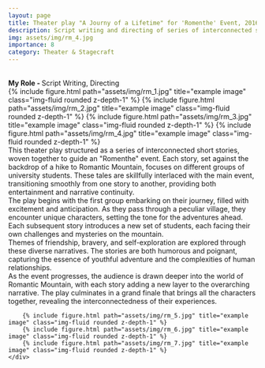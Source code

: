 ```yaml
---
layout: page
title: Theater play "A Journy of a Lifetime" for 'Romenthe' Event, 2016 
description: Script writing and directing of series of interconnected short stories, woven together to guide an event.
img: assets/img/rm_4.jpg
importance: 8
category: Theater & Stagecraft
---
```

<br>
<b>My Role - </b> Script Writing, Directing<br>
<div class="row">
    <div class="col-sm mt-3 mt-md-0">
        {% include figure.html path="assets/img/rm_1.jpg" title="example image" class="img-fluid rounded z-depth-1" %}
        {% include figure.html path="assets/img/rm_2.jpg" title="example image" class="img-fluid rounded z-depth-1" %}
        {% include figure.html path="assets/img/rm_3.jpg" title="example image" class="img-fluid rounded z-depth-1" %}
        {% include figure.html path="assets/img/rm_4.jpg" title="example image" class="img-fluid rounded z-depth-1" %}
    </div>
    <div class="col-sm mt-3 mt-md-0">
        This theater play structured as a series of interconnected short stories, woven together to guide an "Romenthe" event. Each story, set against the backdrop of a hike to Romantic Mountain, focuses on different groups of university students. These tales are skillfully interlaced with the main event, transitioning smoothly from one story to another, providing both entertainment and narrative continuity.
        <br>
        The play begins with the first group embarking on their journey, filled with excitement and anticipation. As they pass through a peculiar village, they encounter unique characters, setting the tone for the adventures ahead. Each subsequent story introduces a new set of students, each facing their own challenges and mysteries on the mountain.
        <br>
        Themes of friendship, bravery, and self-exploration are explored through these diverse narratives. The stories are both humorous and poignant, capturing the essence of youthful adventure and the complexities of human relationships.
        <br>
        As the event progresses, the audience is drawn deeper into the world of Romantic Mountain, with each story adding a new layer to the overarching narrative. The play culminates in a grand finale that brings all the characters together, revealing the interconnectedness of their experiences.
        <br>

        {% include figure.html path="assets/img/rm_5.jpg" title="example image" class="img-fluid rounded z-depth-1" %}
        {% include figure.html path="assets/img/rm_6.jpg" title="example image" class="img-fluid rounded z-depth-1" %}
        {% include figure.html path="assets/img/rm_7.jpg" title="example image" class="img-fluid rounded z-depth-1" %}
    </div>
</div>
